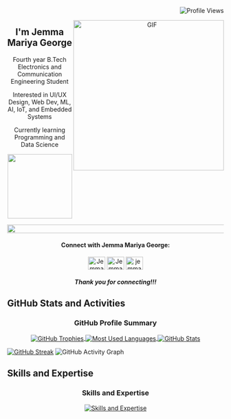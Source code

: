 <p align="right">
  <img src="https://komarev.com/ghpvc/?username=jemma-mg&label=Profile%20views&color=0e75b6&style=flat" alt="Profile Views">
</p>

<a target="blank" align="center" >
<!--   <img align="right" height="260" width="360" alt="GIF" src="https://media.giphy.com/media/paTz7UZbPfTZFRYnnB/giphy.gif"> -->
  <img align="right" width="350" alt="GIF" src="https://media.giphy.com/media/paTz7UZbPfTZFRYnnB/giphy.gif">
</a>

<p align="center">
  <h2 align="center"> I'm Jemma Mariya George </h2>
  <p align="center"> Fourth year B.Tech Electronics and Communication Engineering Student </p>
  <p align="center"> Interested in UI/UX Design, Web Dev, ML, AI, IoT, and Embedded Systems </p>
  <p align="center"> Currently learning Programming and Data Science </p>  
  <p align="center"><img height=150px src="https://media.giphy.com/media/5GhLbhs7deKnSaFwGC/giphy.gif"/></p>
</p>

<p align="right">
  <a href="https://ibb.co/Zg7Y7N2">
    <img height="20" width="1000" src="https://i.ibb.co/R6dBd7j/596357.jpg" alt="Landscape Image">
  </a>
</p>

<p align="center">
  <h4 align="center">Connect with Jemma Mariya George:</h4>
  
  <p align="center">
  <a href="https://linkedin.com/in/jemma-mariya-george" target="blank"><img align="center" src="https://cdn.jsdelivr.net/npm/simple-icons@3.0.1/icons/linkedin.svg" alt="Jemma Mariya George_LinkedIn: jemma-mariya-george" height="30" width="40" /></a>
  <a href="https://twitter.com/jemma_m_g" target="blank"><img align="center" src="https://cdn.jsdelivr.net/npm/simple-icons@3.0.1/icons/twitter.svg" alt="Jemma Mariya George_GitHub: jemma_m_g" height="30" width="40" /></a>
  <a href="https://github.com/jemma-mg" target="blank"><img align="center" src="https://cdn.jsdelivr.net/npm/simple-icons@3.0.1/icons/github.svg" alt="jemma-mg" height="30" width="40" /></a>
  </p>
  <h5 align="center"><i>Thank you for connecting!!!</i></h5>
</p>

## GitHub Stats and Activities

<div align="center">
  <h3>GitHub Profile Summary</h3>
  <a href="https://github.com/jemma-mg/github-profile-trophy">
    <img align="center" src="https://github-profile-trophy.vercel.app/?username=jemma-mg&column=5&row=1" alt="GitHub Trophies">
  </a>
  <a href="">
    <img align="center" src="https://github-readme-stats-git-masterrstaa-rickstaa.vercel.app/api/top-langs/?username=jemma-mg&langs_count=8&theme=vue&layout=compact" alt="Most Used Languages">
  </a>
  <a href="">
    <img align="center" src="https://github-readme-stats-sigma-five.vercel.app/api?username=jemma-mg&show_icons=true&include_all_commits=true&count_private=true&theme=vue&line_height=26" alt="GitHub Stats">
  </a>
</div>
  
  [![GitHub Streak](https://streak-stats.demolab.com/?user=jemma-mg)](https://git.io/streak-stats)
  ![GitHub Activity Graph](https://github-readme-activity-graph.vercel.app/graph?username=jemma-mg&theme=react&line=30a14e&point=40c463&area_color=216e39&area=true&radius=10)

## Skills and Expertise

<div align="center">
  <h3>Skills and Expertise</h3>
  <a href="https://skillicons.dev/icons?i=js,html,css,bootstrap,c,py,figma,ai,react,flask,github,git,linkedin">
    <img align="center" src="https://skillicons.dev/icons?i=js,html,css,bootstrap,c,py,figma,ai,react,flask,github,git,linkedin" alt="Skills and Expertise">
  </a>
</div>

